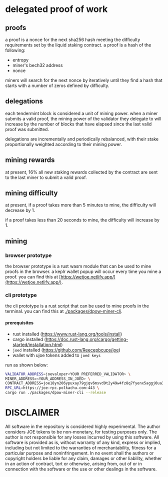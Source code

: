 # delegated proof of work

## proofs

a proof is a nonce for the next sha256 hash meeting the difficulty requirements set by the liquid staking contract. a proof is a hash of the following: 
* entropy
* miner's bech32 address 
* nonce

miners will search for the next nonce by iteratively until they find a hash that starts with a number of zeros defined by difficulty.

## delegations 

each tendermint block is considered a unit of mining power. when a miner submits a valid proof, the mining power of the validator they delegate to will increase by the number of blocks that have elapsed since the last valid proof was submitted. 

delegations are incrementally and periodically rebalanced, with their stake proportionally weighted according to their mining power.

## mining rewards 

at present, 16% all new staking rewards collected by the contract are sent to the last miner to submit a valid proof.

## mining difficulty 

at present, if a proof takes more than 5 minutes to mine, the difficulty will decrease by 1.

if a proof takes less than 20 seconds to mine, the difficulty will increase by 1.

## mining 

### browser prototype 
the browser prototype is a rust wasm module that can be used to mine proofs in the browser. a keplr wallet popup will occur every time you mine a proof. you can find this at [https://wetjoe.netlify.app/](https://wetjoe.netlify.app/).

### cli prototype
the cli prototype is a rust script that can be used to mine proofs in the terminal. you can find this at [./packages/dpow-miner-cli](./packages/dpow-miner-cli). 

#### prerequisites
* rust installed (https://www.rust-lang.org/tools/install)
* cargo installed (https://doc.rust-lang.org/cargo/getting-started/installation.html)
* `joed` installed (https://github.com/Reecepbcups/joe)
* wallet with ujoe tokens added to `joed keys`


run as shown below:

```bash
VALIDATOR_ADDRESS=joevaloper<YOUR_PREFERRED_VALIDATOR> \
MINER_ADDRESS=<YOUR_ADDRESS_IN_JOED> \
CONTRACT_ADDRESS=joe18yn206ypuxay79gjqv6msvd9t2y49w4fz8q7fyenx5aggj0ua37qnv0qf3 \
RPC_URL=https://joe-rpc.polkachu.com:443 \
cargo run ./packages/dpow-miner-cli --release
```

# DISCLAIMER 

All software in the repository is considered highly experimental. The author considers JOE tokens to be non-monetary, for testing purposes only. The author is not responsible for any losses incurred by using this software. All software is provided as is, without warranty of any kind, express or implied, including but not limited to the warranties of merchantability, fitness for a particular purpose and noninfringement. In no event shall the authors or copyright holders be liable for any claim, damages or other liability, whether in an action of contract, tort or otherwise, arising from, out of or in connection with the software or the use or other dealings in the software. 